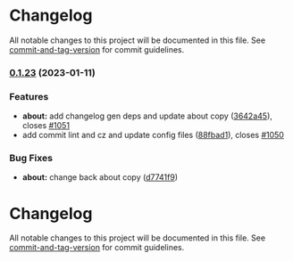 # Changelog

All notable changes to this project will be documented in this file. See [commit-and-tag-version](https://github.com/absolute-version/commit-and-tag-version) for commit guidelines.

### [0.1.23](https://github.com/NYCPlanning/equity-tool/compare/v0.1.22...v0.1.23) (2023-01-11)


### Features

* **about:** add changelog gen deps and update about copy ([3642a45](https://github.com/NYCPlanning/equity-tool/commit/3642a45511f3c0f0a36a9f03b1212a2ebea3fb7c)), closes [#1051](https://github.com/NYCPlanning/equity-tool/issues/1051)
* add commit lint and cz and update config files ([88fbad1](https://github.com/NYCPlanning/equity-tool/commit/88fbad14fd9aa4e4ee78062dec2e679d3581cb31)), closes [#1050](https://github.com/NYCPlanning/equity-tool/issues/1050)


### Bug Fixes

* **about:** change back about copy ([d7741f9](https://github.com/NYCPlanning/equity-tool/commit/d7741f90a1235801bfccaa65b365b696daecf30f))

# Changelog

All notable changes to this project will be documented in this file. See [commit-and-tag-version](https://github.com/absolute-version/commit-and-tag-version) for commit guidelines.
